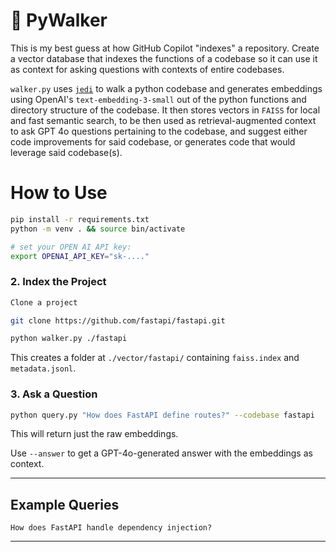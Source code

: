 # 🐍 PyWalker


This is my best guess at how GitHub Copilot "indexes" a repository. Create a vector database that indexes the functions of a codebase so it can use it as context for asking questions with contexts of entire codebases. 

`walker.py` uses [`jedi`](https://github.com/davidhalter/jedi) to walk a python codebase and generates embeddings using OpenAI's `text-embedding-3-small` out of the python functions and directory structure of the codebase. It then stores vectors in `FAISS` for local and fast semantic search, to be then used as retrieval-augmented context to ask GPT 4o questions pertaining to the codebase, and suggest either code improvements for said codebase, or generates code that would leverage said codebase(s). 

# How to Use

```bash
pip install -r requirements.txt
python -m venv . && source bin/activate

# set your OPEN AI API key:
export OPENAI_API_KEY="sk-...."
```

### 2. Index the Project
```bash
Clone a project

git clone https://github.com/fastapi/fastapi.git

python walker.py ./fastapi
```

This creates a folder at `./vector/fastapi/` containing `faiss.index` and `metadata.jsonl`.

### 3. Ask a Question

```bash
python query.py "How does FastAPI define routes?" --codebase fastapi 
```
This will return just the raw embeddings.

Use `--answer` to get a GPT-4o-generated answer with the embeddings as context. 

---

## Example Queries

```text
How does FastAPI handle dependency injection?
```

---

